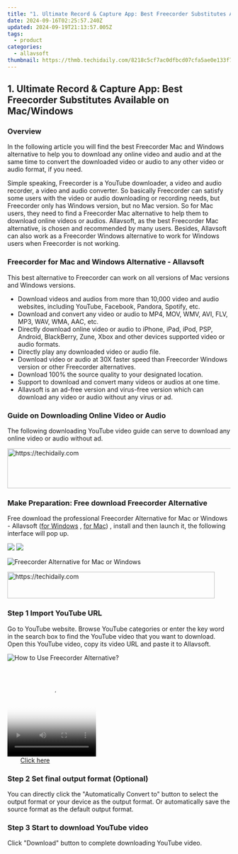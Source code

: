 ```yaml
---
title: "1. Ultimate Record & Capture App: Best Freecorder Substitutes Available on Mac/Windows"
date: 2024-09-16T02:25:57.240Z
updated: 2024-09-19T21:13:57.005Z
tags:
  - product
categories:
  - allavsoft
thumbnail: https://thmb.techidaily.com/8218c5cf7ac0dfbcd07cfa5ae0e133f7fb7cb7e5288e10b65d8a8a91b32faf87.jpg
---
```


## 1. Ultimate Record & Capture App: Best Freecorder Substitutes Available on Mac/Windows

### Overview

In the following article you will find the best Freecorder Mac and Windows alternative to help you to download any online video and audio and at the same time to convert the downloaded video or audio to any other video or audio format, if you need.

Simple speaking, Freecorder is a YouTube downloader, a video and audio recorder, a video and audio converter. So basically Freecorder can satisfy some users with the video or audio downloading or recording needs, but Freecorder only has Windows version, but no Mac version. So for Mac users, they need to find a Freecorder Mac alternative to help them to download online videos or audios. Allavsoft, as the best Freecorder Mac alternative, is chosen and recommended by many users. Besides, Allavsoft can also work as a Freecorder Windows alternative to work for Windows users when Freecorder is not working.

### Freecorder for Mac and Windows Alternative - Allavsoft

This best alternative to Freecorder can work on all versions of Mac versions and Windows versions.

* Download videos and audios from more than 10,000 video and audio websites, including YouTube, Facebook, Pandora, Spotify, etc.
* Download and convert any video or audio to MP4, MOV, WMV, AVI, FLV, MP3, WAV, WMA, AAC, etc.
* Directly download online video or audio to iPhone, iPad, iPod, PSP, Android, BlackBerry, Zune, Xbox and other devices supported video or audio formats.
* Directly play any downloaded video or audio file.
* Download video or audio at 30X faster speed than Freecorder Windows version or other Freecorder alternatives.
* Download 100% the source quality to your designated location.
* Support to download and convert many videos or audios at one time.
* Allavsoft is an ad-free version and virus-free version which can download any video or audio without any virus or ad.

### Guide on Downloading Online Video or Audio

The following downloading YouTube video guide can serve to download any online video or audio without ad.

<!-- affiliate ads begin -->
<a href="https://arkmc.pxf.io/c/5597632/352555/5172" target="_top" id="352555">
  <img src="//a.impactradius-go.com/display-ad/5172-352555" border="0" alt="https://techidaily.com" width="720" height="90"/>
</a>
<img height="0" width="0" src="https://arkmc.pxf.io/i/5597632/352555/5172" style="position:absolute;visibility:hidden;" border="0" />
<!-- affiliate ads end -->

### Make Preparation: Free download Freecorder Alternative

Free download the professional Freecorder Alternative for Mac or Windows - Allavsoft ([for Windows](https://tools.techidaily.com/allavsoft/products/) , [for Mac](https://tools.techidaily.com/allavsoft/products/)) , install and then launch it, the following interface will pop up.

[![](https://www.allavsoft.com/how-to/../images/how-to/free-download-win.jpg)](https://tools.techidaily.com/allavsoft/products/) [![](https://www.allavsoft.com/how-to/../images/how-to/free-download-mac.jpg)](https://tools.techidaily.com/allavsoft/products/)

![Freecorder Alternative for Mac or Windows](https://www.allavsoft.com/how-to/../images/allavsoft/screen-shot-600.jpg)

<!-- affiliate ads begin -->
<a href="https://25home.pxf.io/c/5597632/2148648/16836" target="_top" id="2148648">
  <img src="//a.impactradius-go.com/display-ad/16836-2148648" border="0" alt="https://techidaily.com" width="468" height="60"/>
</a>
<img height="0" width="0" src="https://25home.pxf.io/i/5597632/2148648/16836" style="position:absolute;visibility:hidden;" border="0" />
<!-- affiliate ads end -->

### Step 1 Import YouTube URL

Go to YouTube website. Browse YouTube categories or enter the key word in the search box to find the YouTube video that you want to download. Open this YouTube video, copy its video URL and paste it to Allavsoft.

![How to Use Freecorder Alternative?](https://www.allavsoft.com/how-to/../images/how-to/download-rtmp-video/download-rtmp-video.jpg)

<!-- affiliate ads begin -->
<span id="1328683">
					<video width="200" height="200" style="cursor:pointer"
           poster="//a.impactradius-go.com/display-clicktoplayimage/1328683.png"
           onclick="if(!this.playClicked){this.play();this.setAttribute('controls',true);this.playClicked=true;}">
	   <source src="//a.impactradius-go.com/display-ad/15852-1328683">
	   <img src="//a.impactradius-go.com/display-clicktoplayimage/1328683.png" style="border: none; height: 100%; width: 100%; object-fit: contain">
	</video>
	<div style="width:125px;text-align:center"><a href="javascript:window.open(decodeURIComponent('https%3A%2F%2Fthefitville.pxf.io%2Fc%2F5597632%2F1328683%2F15852'), '_blank');void(0);">Click here</a></div>
</span>
<img height="0" width="0" src="https://imp.pxf.io/i/5597632/1328683/15852" style="position:absolute;visibility:hidden;" border="0" />
<!-- affiliate ads end -->

### Step 2 Set final output format (Optional)

You can directly click the "Automatically Convert to" button to select the output format or your device as the output format. Or automatically save the source format as the default output format.

### Step 3 Start to download YouTube video

Click "Download" button to complete downloading YouTube video.

<ins class="adsbygoogle"
     style="display:block"
     data-ad-format="autorelaxed"
     data-ad-client="ca-pub-7571918770474297"
     data-ad-slot="1223367746"></ins>

<ins class="adsbygoogle"
     style="display:block"
     data-ad-client="ca-pub-7571918770474297"
     data-ad-slot="8358498916"
     data-ad-format="auto"
     data-full-width-responsive="true"></ins>
